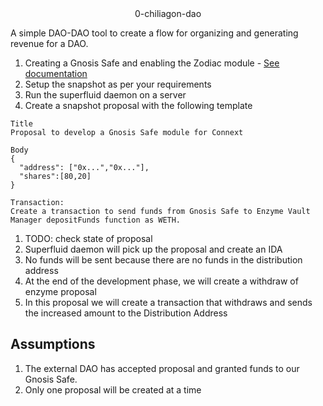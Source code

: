 <div align="center">0-chiliagon-dao</div>

A simple DAO-DAO tool to create a flow for organizing and generating revenue for a DAO.
1. Creating a Gnosis Safe and enabling the Zodiac module - [See documentation](https://github.com/gnosis/zodiac-module-reality/blob/main/docs/setup_guide.md)
1. Setup the snapshot as per your requirements
1. Run the superfluid daemon on a server 
1. Create a snapshot proposal with the following template
```
Title
Proposal to develop a Gnosis Safe module for Connext

Body
{
  "address": ["0x...","0x..."],
  "shares":[80,20]
}

Transaction: 
Create a transaction to send funds from Gnosis Safe to Enzyme Vault Manager depositFunds function as WETH.
```
1. TODO: check state of proposal 
1. Superfluid daemon will pick up the proposal and create an IDA
1. No funds will be sent because there are no funds in the distribution address
1. At the end of the development phase, we will create a withdraw of enzyme proposal
1. In this proposal we will create a transaction that withdraws and sends the increased amount to the Distribution Address

## Assumptions
1. The external DAO has accepted proposal and granted funds to our Gnosis Safe.
1. Only one proposal will be created at a time